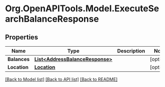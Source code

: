 
# Org.OpenAPITools.Model.ExecuteSearchBalanceResponse

## Properties

Name | Type | Description | Notes
------------ | ------------- | ------------- | -------------
**Balances** | [**List&lt;AddressBalanceResponse&gt;**](AddressBalanceResponse.md) |  | [optional] 
**Location** | [**Location**](Location.md) |  | [optional] 

[[Back to Model list]](../README.md#documentation-for-models)
[[Back to API list]](../README.md#documentation-for-api-endpoints)
[[Back to README]](../README.md)

